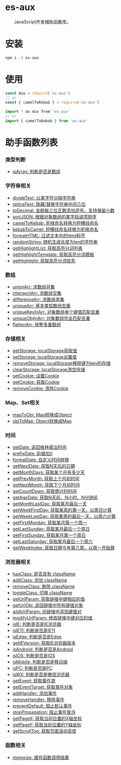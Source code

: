 # es-aux
&emsp;&emsp;JavaScript开发辅助函数库。

# 安装
```bash
npm i -S es-aux
```

# 使用
```js
const Aux = require('es-aux')
// or
const { camelToKebab } = require('es-aux')

import * as Aux from 'es-aux'
// or
import { camelToKebab } from 'es-aux'
```

# 助手函数列表

### 类型判断
* [isArray: 判断是否是数组](https://github.com/staven630/es-aux/blob/master/docs/type.md#isArray)
### 字符串相关
* [divideText: 以某字符分隔字符串](https://github.com/staven630/es-aux/blob/master/docs/string.md#divideText)
* [spliceText: 隐藏/替换字符串中间几位](https://github.com/staven630/es-aux/blob/master/docs/string.md#spliceText)
* [toDecimal: 金额每三位正数添加逗号，支持保留小数](https://github.com/staven630/es-aux/blob/master/docs/string.md#toDecimal)
* [sortJSON: 根据对象数组的某字段进项排序](https://github.com/staven630/es-aux/blob/master/docs/string.md#sortJSON)
* [camelToKebab: 驼峰命名转换为短横线命名](https://github.com/staven630/es-aux/blob/master/docs/string.md#camelToKebab)
* [kebabToCamel: 短横线命名转换为驼峰命名](https://github.com/staven630/es-aux/blob/master/docs/string.md#kebabToCamel)
* [formatHTML: 过滤文本中的html标签](https://github.com/staven630/es-aux/blob/master/docs/string.md#formatHTML)
* [randomString: 随机生成长度为len的字符串](https://github.com/staven630/es-aux/blob/master/docs/string.md#randomString)
* [getHighlightList: 获取高亮分词列表](https://github.com/staven630/es-aux/blob/master/docs/string.md#getHighlightList)
* [getHighlightTemplate: 获取高亮分词模板](https://github.com/staven630/es-aux/blob/master/docs/string.md#getHighlightTemplate)
* [getHighlight: 获取高亮分词信息](https://github.com/staven630/es-aux/blob/master/docs/string.md#getHighlight)
### 数组
* [unionArr: 求数组并集](https://github.com/staven630/es-aux/blob/master/docs/array.md#unionArr)
* [intersectArr: 求数组交集](https://github.com/staven630/es-aux/blob/master/docs/array.md#intersectArr)
* [differenceArr: 求数组差集](https://github.com/staven630/es-aux/blob/master/docs/array.md#differenceArr)
* [uniqueArr: 基本类型数组去重](https://github.com/staven630/es-aux/blob/master/docs/array.md#uniqueArr)
* [uniqueKeyInArr: 对象数组单个键值匹配去重](https://github.com/staven630/es-aux/blob/master/docs/array.md#uniqueKeyInArr)
* [uniqueObjInArr: 对象数组完全匹配去重](https://github.com/staven630/es-aux/blob/master/docs/array.md#uniqueObjInArr)
* [flattenArr: 规整多重数组](https://github.com/staven630/es-aux/blob/master/docs/array.md#flattenArr)
### 存储相关
* [getStorage: localStorage获取值](https://github.com/staven630/es-aux/blob/master/docs/storage.md#getStorage)
* [setStorage: localStorage设置值](https://github.com/staven630/es-aux/blob/master/docs/storage.md#setStorage)
* [removeStorage: localStorage移除键为key的存储](https://github.com/staven630/es-aux/blob/master/docs/storage.md#removeStorage)
* [clearStorage: localStorage清空存储](https://github.com/staven630/es-aux/blob/master/docs/storage.md#clearStorage)
* [setCookie: 设置Cookie](https://github.com/staven630/es-aux/blob/master/docs/storage.md#setCookie)
* [getCookie: 获取Cookie](https://github.com/staven630/es-aux/blob/master/docs/storage.md#getCookie)
* [removeCookie: 清除Cookie](https://github.com/staven630/es-aux/blob/master/docs/storage.md#removeCookie)
### Map、Set相关
* [mapToObj: Map转换成Object](https://github.com/staven630/es-aux/blob/master/docs/map.md#mapToObj)
* [objToMap: Object转换成Map](https://github.com/staven630/es-aux/blob/master/docs/map.md#objToMap)
### 时间
* [getDate: 返回格林威治时间](https://github.com/staven630/es-aux/blob/master/docs/date.md#getDate)
* [prefixDate: 前缀加0](https://github.com/staven630/es-aux/blob/master/docs/date.md#prefixDate)
* [formatDate: 自定义时间转换](https://github.com/staven630/es-aux/blob/master/docs/date.md#formatDate)
* [getNextDate: 获取N天后的日期](https://github.com/staven630/es-aux/blob/master/docs/date.md#getNextDate)
* [getMonthDays: 获取某个月有多少天](https://github.com/staven630/es-aux/blob/master/docs/date.md#getMonthDays)
* [getPrevMonth: 获取上个月初时间](https://github.com/staven630/es-aux/blob/master/docs/date.md#getPrevMonth)
* [getNextMonth: 获取下个月初时间](https://github.com/staven630/es-aux/blob/master/docs/date.md#getNextMonth)
* [getCountDown: 获取倒计时时间](https://github.com/staven630/es-aux/blob/master/docs/date.md#getCountDown)
* [getAgoDate: 获取N天前、N小时、N分钟前](https://github.com/staven630/es-aux/blob/master/docs/date.md#getAgoDate)
* [getMonthLastDay: 获取某月最后一天](https://github.com/staven630/es-aux/blob/master/docs/date.md#getMonthLastDay)
* [getWeekFirstDay: 获取某周的第一天，以周日计算](https://github.com/staven630/es-aux/blob/master/docs/date.md#getWeekFirstDay)
* [getWeekLastDay: 获取某周的最后一天，以周六计算](https://github.com/staven630/es-aux/blob/master/docs/date.md#getWeekLastDay)
* [getFirstMonday: 获取某月第一个周一](https://github.com/staven630/es-aux/blob/master/docs/date.md#getFirstMonday)
* [getLastSunday: 获取某月最后一个周日](https://github.com/staven630/es-aux/blob/master/docs/date.md#getLastSunday)
* [getFirstSunday: 获取某月第一个周日](https://github.com/staven630/es-aux/blob/master/docs/date.md#getFirstSunday)
* [getLastSaturday: 获取某月最后一个周六](https://github.com/staven630/es-aux/blob/master/docs/date.md#getLastSaturday)
* [getWeekIndex: 获取日期今年第几周，以周一开始算](https://github.com/staven630/es-aux/blob/master/docs/date.md#getWeekIndex)
### 浏览器相关
* [hasClass: 是否具有 className](https://github.com/staven630/es-aux/blob/master/docs/browser.md#hasClass)
* [addClass: 添加 className](https://github.com/staven630/es-aux/blob/master/docs/browser.md#addClass)
* [removeClass: 删除 className](https://github.com/staven630/es-aux/blob/master/docs/browser.md#removeClass)
* [toggleClass: 切换 className](https://github.com/staven630/es-aux/blob/master/docs/browser.md#toggleClass)
* [getUrlParam: 获取链接中键相应的值](https://github.com/staven630/es-aux/blob/master/docs/browser.md#getUrlParam)
* [getUrlObj: 返回链接中所有键值对象](https://github.com/staven630/es-aux/blob/master/docs/browser.md#getUrlObj)
* [addUrlParam: 向链接中添加键值对](https://github.com/staven630/es-aux/blob/master/docs/browser.md#addUrlParam)
* [modifyUrlParam: 修改链接中键对应的值](https://github.com/staven630/es-aux/blob/master/docs/browser.md#modifyUrlParam)
* [isIE: 判断是否是IE浏览器](https://github.com/staven630/es-aux/blob/master/docs/browser.md#isIE)
* [isIE11: 判断是否是IE11](https://github.com/staven630/es-aux/blob/master/docs/browser.md#isIE11)
* [isEdge: 判断是否是Edge](https://github.com/staven630/es-aux/blob/master/docs/browser.md#isEdge)
* [getIEVersion: 获取IE浏览器版本](https://github.com/staven630/es-aux/blob/master/docs/browser.md#getIEVersion)
* [isAndroid: 判断是否是Android](https://github.com/staven630/es-aux/blob/master/docs/browser.md#isAndroid)
* [isIOS: 判断是否是IOS](https://github.com/staven630/es-aux/blob/master/docs/browser.md#isIOS)
* [isMobile: 判断是否是移动端](https://github.com/staven630/es-aux/blob/master/docs/browser.md#isMobile)
* [isPC: 判断是否是PC](https://github.com/staven630/es-aux/blob/master/docs/browser.md#isPC)
* [isWX: 判断是否是微信浏览器](https://github.com/staven630/es-aux/blob/master/docs/browser.md#isWX)
* [getEvent: 获取事件源](https://github.com/staven630/es-aux/blob/master/docs/browser.md#getEvent)
* [getEventTarget: 获取事件对象](https://github.com/staven630/es-aux/blob/master/docs/browser.md#getEventTarget)
* [addHandler: 添加事件](https://github.com/staven630/es-aux/blob/master/docs/browser.md#addHandler)
* [removeHandler: 移除事件](https://github.com/staven630/es-aux/blob/master/docs/browser.md#removeHandler)
* [preventDefault: 阻止默认事件](https://github.com/staven630/es-aux/blob/master/docs/browser.md#preventDefault)
* [stopPropagation: 阻止事件冒泡](https://github.com/staven630/es-aux/blob/master/docs/browser.md#stopPropagation)
* [getPageX: 获取当前位置的X轴坐标](https://github.com/staven630/es-aux/blob/master/docs/browser.md#getPageX)
* [getPageY: 获取当前位置的Y轴坐标](https://github.com/staven630/es-aux/blob/master/docs/browser.md#getPageY)
* [getScrollTop: 获取页面滚动高度](https://github.com/staven630/es-aux/blob/master/docs/browser.md#getScrollTop)
### 函数相关
* [memoize: 缓存函数调用结果](https://github.com/staven630/es-aux/blob/master/docs/function.md#memoize)